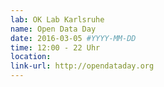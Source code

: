 ```yaml
---
lab: OK Lab Karlsruhe
name: Open Data Day
date: 2016-03-05 #YYYY-MM-DD
time: 12:00 - 22 Uhr
location: 
link-url: http://opendataday.org
---
```


